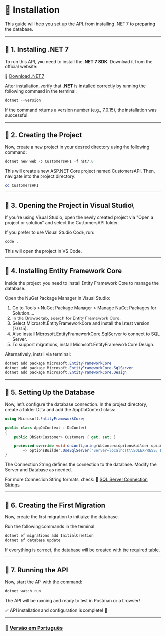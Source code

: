 # 📌 Installation

This guide will help you set up the API, from installing .NET 7 to preparing the database.

---

## 📖 1. Installing .NET 7

To run this API, you need to install the **.NET 7 SDK**. Download it from the official website:

🔗 [Download .NET 7](https://dotnet.microsoft.com/en-us/download/dotnet/7.0)

After installation, verify that **.NET** is installed correctly by running the following command in the terminal:

```powershell
dotnet --version
```

If the command returns a version number (e.g., 7.0.15), the installation was successful.

---

## 📖 2. Creating the Project

Now, create a new project in your desired directory using the following command:

```powershell
dotnet new web -o CustomersAPI -f net7.0
```

This will create a new ASP.NET Core project named CustomersAPI. Then, navigate into the project directory:

```powershell
cd CustomersAPI
```

---

## 📖 3. Opening the Project in Visual Studio\

If you're using Visual Studio, open the newly created project via "Open a project or solution" and select the CustomersAPI folder.

If you prefer to use Visual Studio Code, run:

```powershell
code .
```

This will open the project in VS Code.

---

## 📖 4. Installing Entity Framework Core
Inside the project, you need to install Entity Framework Core to manage the database.

Open the NuGet Package Manager in Visual Studio:

1. Go to Tools > NuGet Package Manager > Manage NuGet Packages for Solution….
2. In the Browse tab, search for Entity Framework Core.
3. Select Microsoft.EntityFrameworkCore and install the latest version (7.0.15).
4. Also install Microsoft.EntityFrameworkCore.SqlServer to connect to SQL Server.
5. To support migrations, install Microsoft.EntityFrameworkCore.Design.

Alternatively, install via terminal:

```powershell
dotnet add package Microsoft.EntityFrameworkCore
dotnet add package Microsoft.EntityFrameworkCore.SqlServer
dotnet add package Microsoft.EntityFrameworkCore.Design
```

---

## 📖 5. Setting Up the Database

Now, let’s configure the database connection. In the project directory, create a folder Data and add the AppDbContext class:

```csharp
using Microsoft.EntityFrameworkCore;

public class AppDbContext : DbContext
{
    public DbSet<Customer> Customers { get; set; }

    protected override void OnConfiguring(DbContextOptionsBuilder optionsBuilder)
        => optionsBuilder.UseSqlServer("Server=localhost\\SQLEXPRESS; Database=CustomerDB; Trusted_Connection=True; Encrypt=False;");
}
```

The Connection String defines the connection to the database. Modify the Server and Database as needed.

For more Connection String formats, check: 🔗 [SQL Server Connection Strings](https://www.connectionstrings.com/sql-server/)

---

## 📖 6. Creating the First Migration

Now, create the first migration to initialize the database.

Run the following commands in the terminal:

```powershell
dotnet ef migrations add InitialCreation
dotnet ef database update
```

If everything is correct, the database will be created with the required table.

---

## 📖 7. Running the API

Now, start the API with the command:

```powershell
dotnet watch run
```

The API will be running and ready to test in Postman or a browser!

✅ API installation and configuration is complete! 🚀

---

### 📌 **[Versão em Português](`pt/installation.md`)**